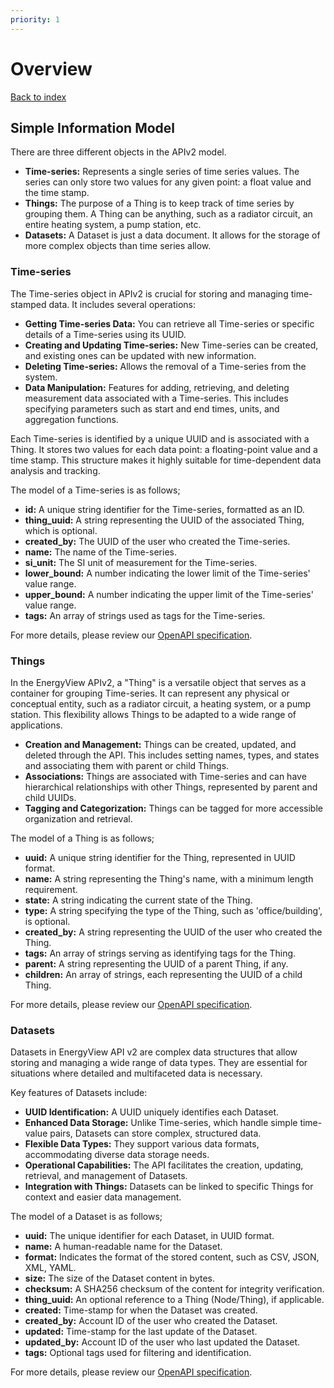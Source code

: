 ```yaml
---
priority: 1
---
```


# Overview

[Back to index](/index.html)

## Simple Information Model

There are three different objects in the APIv2 model.

- **Time-series:** Represents a single series of time series values. The series can only store two values for any given point: a float value and the time stamp.
- **Things:** The purpose of a Thing is to keep track of time series by grouping them. A Thing can be anything, such as a radiator circuit, an entire heating system, a pump station, etc.
- **Datasets:** A Dataset is just a data document. It allows for the storage of more complex objects than time series allow.

### Time-series

The Time-series object in APIv2 is crucial for storing and managing time-stamped data. It includes several operations:

- **Getting Time-series Data:** You can retrieve all Time-series or specific details of a Time-series using its UUID. 
- **Creating and Updating Time-series:** New Time-series can be created, and existing ones can be updated with new information.
- **Deleting Time-series:** Allows the removal of a Time-series from the system.
- **Data Manipulation:** Features for adding, retrieving, and deleting measurement data associated with a Time-series. This includes specifying parameters such as start and end times, units, and aggregation functions.

Each Time-series is identified by a unique UUID and is associated with a Thing. It stores two values for each data point: a floating-point value and a time stamp. This structure makes it highly suitable for time-dependent data analysis and tracking.

The model of a Time-series is as follows;

- **id:** A unique string identifier for the Time-series, formatted as an ID.
- **thing_uuid:** A string representing the UUID of the associated Thing, which is optional.
- **created_by:** The UUID of the user who created the Time-series.
- **name:** The name of the Time-series.
- **si_unit:** The SI unit of measurement for the Time-series.
- **lower_bound:** A number indicating the lower limit of the Time-series' value range.
- **upper_bound:** A number indicating the upper limit of the Time-series' value range.
- **tags:** An array of strings used as tags for the Time-series.

For more details, please review our [OpenAPI specification](https://customer.noda.se/api/v2).


### Things

In the EnergyView APIv2, a "Thing" is a versatile object that serves as a container for grouping Time-series. It can represent any physical or conceptual entity, such as a radiator circuit, a heating system, or a pump station. This flexibility allows Things to be adapted to a wide range of applications.

- **Creation and Management:** Things can be created, updated, and deleted through the API. This includes setting names, types, and states and associating them with parent or child Things.
- **Associations:** Things are associated with Time-series and can have hierarchical relationships with other Things, represented by parent and child UUIDs.
- **Tagging and Categorization:** Things can be tagged for more accessible organization and retrieval.

The model of a Thing is as follows;

- **uuid:** A unique string identifier for the Thing, represented in UUID format.
- **name:** A string representing the Thing's name, with a minimum length requirement.
- **state:** A string indicating the current state of the Thing.
- **type:** A string specifying the type of the Thing, such as 'office/building', is optional.
- **created_by:** A string representing the UUID of the user who created the Thing.
- **tags:** An array of strings serving as identifying tags for the Thing.
- **parent:** A string representing the UUID of a parent Thing, if any.
- **children:** An array of strings, each representing the UUID of a child Thing.

For more details, please review our [OpenAPI specification](https://customer.noda.se/api/v2).

### Datasets

Datasets in EnergyView API v2 are complex data structures that allow storing and managing a wide range of data types. They are essential for situations where detailed and multifaceted data is necessary.

Key features of Datasets include:

- **UUID Identification:** A UUID uniquely identifies each Dataset.
- **Enhanced Data Storage:** Unlike Time-series, which handle simple time-value pairs, Datasets can store complex, structured data.
- **Flexible Data Types:** They support various data formats, accommodating diverse data storage needs.
- **Operational Capabilities:** The API facilitates the creation, updating, retrieval, and management of Datasets.
- **Integration with Things:** Datasets can be linked to specific Things for context and easier data management.

The model of a Dataset is as follows;

- **uuid:** The unique identifier for each Dataset, in UUID format.
- **name:** A human-readable name for the Dataset.
- **format:** Indicates the format of the stored content, such as CSV, JSON, XML, YAML.
- **size:** The size of the Dataset content in bytes.
- **checksum:** A SHA256 checksum of the content for integrity verification.
- **thing_uuid:** An optional reference to a Thing (Node/Thing), if applicable.
- **created:** Time-stamp for when the Dataset was created.
- **created_by:** Account ID of the user who created the Dataset.
- **updated:** Time-stamp for the last update of the Dataset.
- **updated_by:** Account ID of the user who last updated the Dataset.
- **tags:** Optional tags used for filtering and identification.

For more details, please review our [OpenAPI specification](https://customer.noda.se/api/v2).
